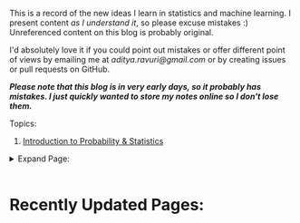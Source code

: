 
This is a record of the new ideas I learn in statistics and machine learning. I present content *as I understand it*, so please excuse mistakes :) Unreferenced content on this blog is probably original.

I'd absolutely love it if you could point out mistakes or offer different point of views by emailing me at _aditya.ravuri@gmail.com_ or by creating issues or pull requests on GitHub.

_**Please note that this blog is in very early days, so it probably has mistakes. I just quickly wanted to store my notes online so I don't lose them.**_

Topics:

1. [Introduction to Probability & Statistics](/stats/intro/#Intro)

<details>
<summary> Expand Page: </summary>

 <br> <br> <br> <br> <br> <br> <br> <br> <br> <br> <br> <br> <br>

</details>

<br>

# Recently Updated Pages: